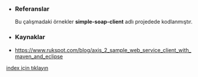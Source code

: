 * ### Referanslar
    Bu çalışmadaki örnekler **simple-soap-client** adlı projedede kodlanmıştır.
    

* ### Kaynaklar
- https://www.rukspot.com/blog/axis_2_sample_web_service_client_with_maven_and_eclipse

[index için tıklayın](../README.md)
